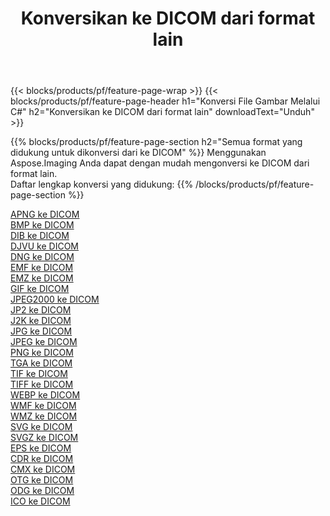 ﻿---
title: Konversikan ke DICOM dari format lain 
weight: 3920
url: /id/net/conversion/to/dicom 
lang: id
langdirlevel: 2
locales: zh-hans,ja,it,ru,de,es,fr,nl,id,lt,pl,pt,vi,tr,ko,zh-hant,ar,hi,th,sv,cs,uk,he
description: Menggunakan Aspose.Imaging Anda dapat dengan mudah mengonversi ke DICOM dari format lain
---

{{< blocks/products/pf/feature-page-wrap >}}
{{< blocks/products/pf/feature-page-header h1="Konversi File Gambar Melalui C#" h2="Konversikan ke DICOM dari format lain" downloadText="Unduh" >}}


{{% blocks/products/pf/feature-page-section  h2="Semua format yang didukung untuk dikonversi dari ke DICOM" %}}
Menggunakan Aspose.Imaging Anda dapat dengan mudah mengonversi ke DICOM dari format lain.
<br/>
Daftar lengkap konversi yang didukung:
{{% /blocks/products/pf/feature-page-section %}}
<div class="container-fluid productfamilypage bg-gray">
    <div class="convertypes bg-gray agp-content section">
        <div class="container">
		<div class="row other-converters">
		    <div class='col-md-2 other-converter remove-lp remove-rp'><a href="/imaging/id/net/conversion/apng-to-dicom" >APNG ke DICOM</a></div>
<div class='col-md-2 other-converter remove-lp remove-rp'><a href="/imaging/id/net/conversion/bmp-to-dicom" >BMP ke DICOM</a></div>
<div class='col-md-2 other-converter remove-lp remove-rp'><a href="/imaging/id/net/conversion/dib-to-dicom" >DIB ke DICOM</a></div>
<div class='col-md-2 other-converter remove-lp remove-rp'><a href="/imaging/id/net/conversion/djvu-to-dicom" >DJVU ke DICOM</a></div>
<div class='col-md-2 other-converter remove-lp remove-rp'><a href="/imaging/id/net/conversion/dng-to-dicom" >DNG ke DICOM</a></div>
<div class='col-md-2 other-converter remove-lp remove-rp'><a href="/imaging/id/net/conversion/emf-to-dicom" >EMF ke DICOM</a></div>
<div class='col-md-2 other-converter remove-lp remove-rp'><a href="/imaging/id/net/conversion/emz-to-dicom" >EMZ ke DICOM</a></div>
<div class='col-md-2 other-converter remove-lp remove-rp'><a href="/imaging/id/net/conversion/gif-to-dicom" >GIF ke DICOM</a></div>
<div class='col-md-2 other-converter remove-lp remove-rp'><a href="/imaging/id/net/conversion/jpeg2000-to-dicom" >JPEG2000 ke DICOM</a></div>
<div class='col-md-2 other-converter remove-lp remove-rp'><a href="/imaging/id/net/conversion/jp2-to-dicom" >JP2 ke DICOM</a></div>
<div class='col-md-2 other-converter remove-lp remove-rp'><a href="/imaging/id/net/conversion/j2k-to-dicom" >J2K ke DICOM</a></div>
<div class='col-md-2 other-converter remove-lp remove-rp'><a href="/imaging/id/net/conversion/jpg-to-dicom" >JPG ke DICOM</a></div>
<div class='col-md-2 other-converter remove-lp remove-rp'><a href="/imaging/id/net/conversion/jpeg-to-dicom" >JPEG ke DICOM</a></div>
<div class='col-md-2 other-converter remove-lp remove-rp'><a href="/imaging/id/net/conversion/png-to-dicom" >PNG ke DICOM</a></div>
<div class='col-md-2 other-converter remove-lp remove-rp'><a href="/imaging/id/net/conversion/tga-to-dicom" >TGA ke DICOM</a></div>
<div class='col-md-2 other-converter remove-lp remove-rp'><a href="/imaging/id/net/conversion/tif-to-dicom" >TIF ke DICOM</a></div>
<div class='col-md-2 other-converter remove-lp remove-rp'><a href="/imaging/id/net/conversion/tiff-to-dicom" >TIFF ke DICOM</a></div>
<div class='col-md-2 other-converter remove-lp remove-rp'><a href="/imaging/id/net/conversion/webp-to-dicom" >WEBP ke DICOM</a></div>
<div class='col-md-2 other-converter remove-lp remove-rp'><a href="/imaging/id/net/conversion/wmf-to-dicom" >WMF ke DICOM</a></div>
<div class='col-md-2 other-converter remove-lp remove-rp'><a href="/imaging/id/net/conversion/wmz-to-dicom" >WMZ ke DICOM</a></div>
<div class='col-md-2 other-converter remove-lp remove-rp'><a href="/imaging/id/net/conversion/svg-to-dicom" >SVG ke DICOM</a></div>
<div class='col-md-2 other-converter remove-lp remove-rp'><a href="/imaging/id/net/conversion/svgz-to-dicom" >SVGZ ke DICOM</a></div>
<div class='col-md-2 other-converter remove-lp remove-rp'><a href="/imaging/id/net/conversion/eps-to-dicom" >EPS ke DICOM</a></div>
<div class='col-md-2 other-converter remove-lp remove-rp'><a href="/imaging/id/net/conversion/cdr-to-dicom" >CDR ke DICOM</a></div>
<div class='col-md-2 other-converter remove-lp remove-rp'><a href="/imaging/id/net/conversion/cmx-to-dicom" >CMX ke DICOM</a></div>
<div class='col-md-2 other-converter remove-lp remove-rp'><a href="/imaging/id/net/conversion/otg-to-dicom" >OTG ke DICOM</a></div>
<div class='col-md-2 other-converter remove-lp remove-rp'><a href="/imaging/id/net/conversion/odg-to-dicom" >ODG ke DICOM</a></div>
<div class='col-md-2 other-converter remove-lp remove-rp'><a href="/imaging/id/net/conversion/ico-to-dicom" >ICO ke DICOM</a></div>
                </div>
        </div>
    </div>
</div>
<br/>

